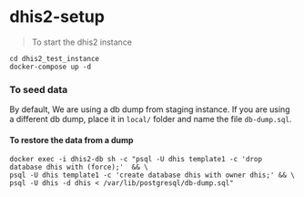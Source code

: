 # dhis2-setup

> To start the dhis2 instance
```
cd dhis2_test_instance
docker-compose up -d 
```

### To seed data 

By default, We are using a db dump from staging instance.
If you are using a different db dump, place it in `local/` folder and name the file `db-dump.sql`. 

#### To restore the data from a dump

```
docker exec -i dhis2-db sh -c "psql -U dhis template1 -c 'drop database dhis with (force);'  && \
psql -U dhis template1 -c 'create database dhis with owner dhis;' && \
psql -U dhis -d dhis < /var/lib/postgresql/db-dump.sql"
```
